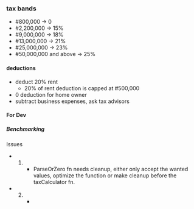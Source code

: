 ### tax bands
- #800,000 -> 0
- #2,200,000 -> 15%
- #9,000,000 -> 18%
- #13,000,000 -> 21%
- #25,000,000 -> 23%
- #50,000,000 and above -> 25%

#### deductions
- deduct 20% rent
    - 20% of rent deduction is capped at #500,000
- 0 deduction for home owner
- subtract business expenses, ask tax advisors


#### For Dev


##### Benchmarking
Issues
- 1. - ParseOrZero fn needs cleanup, either only accept the wanted values, optimize the function or make cleanup before the taxCalculator fn.
- 2. - 
